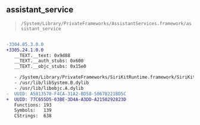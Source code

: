 ## assistant_service

> `/System/Library/PrivateFrameworks/AssistantServices.framework/assistant_service`

```diff

-3304.85.3.0.0
+3305.24.1.0.0
   __TEXT.__text: 0x9d88
   __TEXT.__auth_stubs: 0x600
   __TEXT.__objc_stubs: 0x15e0

   - /System/Library/PrivateFrameworks/SiriKitRuntime.framework/SiriKitRuntime
   - /usr/lib/libSystem.B.dylib
   - /usr/lib/libobjc.A.dylib
-  UUID: A5813570-F4CA-31A2-BD58-5067B221BD5C
+  UUID: 77C655D5-63BE-3D4A-A3DD-A2150292823D
   Functions: 193
   Symbols:   139
   CStrings:  638

```
